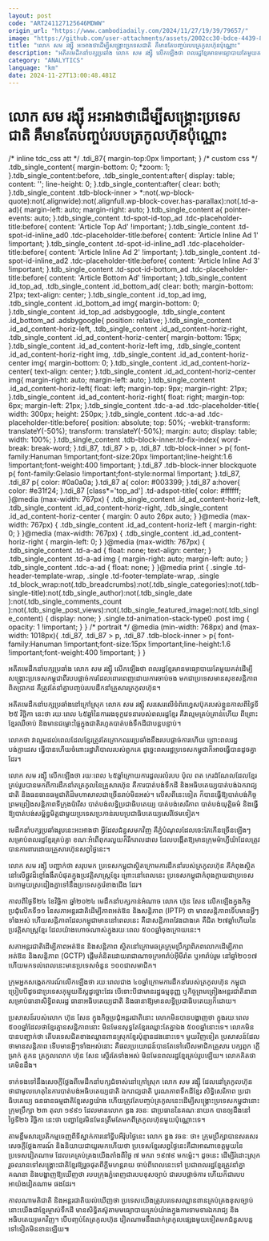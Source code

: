 ```yaml
---
layout: post
code: "ART241127125646MDWW"
origin_url: "https://www.cambodiadaily.com/2024/11/27/19/39/79657/"
image: "https://github.com/user-attachments/assets/2002cc30-bdce-4439-8b39-a1c939e2018a"
title: "លោក សម រង្ស៊ី អះអាង​ថា​ដើម្បី​សង្គ្រោះ​ប្រទេស​ជាតិ គឺ​មាន​តែ​បញ្ចប់​របប​ត្រកូល​ហ៊ុន​ប៉ុណ្ណោះ"
description: "អតីត​មេដឹកនាំ​បក្ស​ប្រឆាំង លោក សម រង្ស៊ី លើកឡើង​ថា ពលរដ្ឋ​ខ្មែរ​មាន​មធ្យោបាយ​តែ​មួយ​គត់​ដើម្បី​សង្គ្រោះ​ប្រទេស​កម្ពុជា​ពី​របប​ផ្ដាច់ការ​ដែល​ពោរពេញ​ដោយ​ការ​ចាប់ចង មក​ជា​ប្រទេស​មាន​សុខ​សន្តិភាព​ពិតប្រាកដ គឺ​ត្រូវតែ​នាំគ្នា​បញ្ចប់​របប​ដឹកនាំ​គ្រួសារ​ត្រកូល​ហ៊ុន។"
category: "ANALYTICS"
language: "km"
date: 2024-11-27T13:00:48.481Z
---
```


# លោក សម រង្ស៊ី អះអាង​ថា​ដើម្បី​សង្គ្រោះ​ប្រទេស​ជាតិ គឺ​មាន​តែ​បញ្ចប់​របប​ត្រកូល​ហ៊ុន​ប៉ុណ្ណោះ

/\* inline tdc\_css att \*/ .tdi\_87{ margin-top:0px !important; } /\* custom css \*/ .tdb\_single\_content{ margin-bottom: 0; \*zoom: 1; }.tdb\_single\_content:before, .tdb\_single\_content:after{ display: table; content: ''; line-height: 0; }.tdb\_single\_content:after{ clear: both; }.tdb\_single\_content .tdb-block-inner > \*:not(.wp-block-quote):not(.alignwide):not(.alignfull.wp-block-cover.has-parallax):not(.td-a-ad){ margin-left: auto; margin-right: auto; }.tdb\_single\_content a{ pointer-events: auto; }.tdb\_single\_content .td-spot-id-top\_ad .tdc-placeholder-title:before{ content: 'Article Top Ad' !important; }.tdb\_single\_content .td-spot-id-inline\_ad0 .tdc-placeholder-title:before{ content: 'Article Inline Ad 1' !important; }.tdb\_single\_content .td-spot-id-inline\_ad1 .tdc-placeholder-title:before{ content: 'Article Inline Ad 2' !important; }.tdb\_single\_content .td-spot-id-inline\_ad2 .tdc-placeholder-title:before{ content: 'Article Inline Ad 3' !important; }.tdb\_single\_content .td-spot-id-bottom\_ad .tdc-placeholder-title:before{ content: 'Article Bottom Ad' !important; }.tdb\_single\_content .id\_top\_ad, .tdb\_single\_content .id\_bottom\_ad{ clear: both; margin-bottom: 21px; text-align: center; }.tdb\_single\_content .id\_top\_ad img, .tdb\_single\_content .id\_bottom\_ad img{ margin-bottom: 0; }.tdb\_single\_content .id\_top\_ad .adsbygoogle, .tdb\_single\_content .id\_bottom\_ad .adsbygoogle{ position: relative; }.tdb\_single\_content .id\_ad\_content-horiz-left, .tdb\_single\_content .id\_ad\_content-horiz-right, .tdb\_single\_content .id\_ad\_content-horiz-center{ margin-bottom: 15px; }.tdb\_single\_content .id\_ad\_content-horiz-left img, .tdb\_single\_content .id\_ad\_content-horiz-right img, .tdb\_single\_content .id\_ad\_content-horiz-center img{ margin-bottom: 0; }.tdb\_single\_content .id\_ad\_content-horiz-center{ text-align: center; }.tdb\_single\_content .id\_ad\_content-horiz-center img{ margin-right: auto; margin-left: auto; }.tdb\_single\_content .id\_ad\_content-horiz-left{ float: left; margin-top: 9px; margin-right: 21px; }.tdb\_single\_content .id\_ad\_content-horiz-right{ float: right; margin-top: 6px; margin-left: 21px; }.tdb\_single\_content .tdc-a-ad .tdc-placeholder-title{ width: 300px; height: 250px; }.tdb\_single\_content .tdc-a-ad .tdc-placeholder-title:before{ position: absolute; top: 50%; -webkit-transform: translateY(-50%); transform: translateY(-50%); margin: auto; display: table; width: 100%; }.tdb\_single\_content .tdb-block-inner.td-fix-index{ word-break: break-word; }.tdi\_87, .tdi\_87 > p, .tdi\_87 .tdb-block-inner > p{ font-family:Hanuman !important;font-size:20px !important;line-height:1.6 !important;font-weight:400 !important; }.tdi\_87 .tdb-block-inner blockquote p{ font-family:Gelasio !important;font-style:normal !important; }.tdi\_87, .tdi\_87 p{ color: #0a0a0a; }.tdi\_87 a{ color: #003399; }.tdi\_87 a:hover{ color: #e31f24; }.tdi\_87 \[class\*='top\_ad'\] .td-adspot-title{ color: #ffffff; }@media (max-width: 767px) { .tdb\_single\_content .id\_ad\_content-horiz-left, .tdb\_single\_content .id\_ad\_content-horiz-right, .tdb\_single\_content .id\_ad\_content-horiz-center { margin: 0 auto 26px auto; } }@media (max-width: 767px) { .tdb\_single\_content .id\_ad\_content-horiz-left { margin-right: 0; } }@media (max-width: 767px) { .tdb\_single\_content .id\_ad\_content-horiz-right { margin-left: 0; } }@media (max-width: 767px) { .tdb\_single\_content .td-a-ad { float: none; text-align: center; } .tdb\_single\_content .td-a-ad img { margin-right: auto; margin-left: auto; } .tdb\_single\_content .tdc-a-ad { float: none; } }@media print { .single .td-header-template-wrap, .single .td-footer-template-wrap, .single .td\_block\_wrap:not(.tdb\_breadcrumbs):not(.tdb\_single\_categories):not(.tdb-single-title):not(.tdb\_single\_author):not(.tdb\_single\_date ):not(.tdb\_single\_comments\_count ):not(.tdb\_single\_post\_views):not(.tdb\_single\_featured\_image):not(.tdb\_single\_content) { display: none; } .single.td-animation-stack-type0 .post img { opacity: 1 !important; } } /\* portrait \*/ @media (min-width: 768px) and (max-width: 1018px){ .tdi\_87, .tdi\_87 > p, .tdi\_87 .tdb-block-inner > p{ font-family:Hanuman !important;font-size:15px !important;line-height:1.6 !important;font-weight:400 !important; } }

អតីត​មេដឹកនាំ​បក្ស​ប្រឆាំង លោក សម រង្ស៊ី លើកឡើង​ថា ពលរដ្ឋ​ខ្មែរ​មាន​មធ្យោបាយ​តែ​មួយ​គត់​ដើម្បី​សង្គ្រោះ​ប្រទេស​កម្ពុជា​ពី​របប​ផ្ដាច់ការ​ដែល​ពោរពេញ​ដោយ​ការ​ចាប់ចង មក​ជា​ប្រទេស​មាន​សុខ​សន្តិភាព​ពិតប្រាកដ គឺ​ត្រូវតែ​នាំគ្នា​បញ្ចប់​របប​ដឹកនាំ​គ្រួសារ​ត្រកូល​ហ៊ុន។

អតីត​មេដឹកនាំ​បក្ស​ប្រឆាំង​នៅ​ក្រៅ​ស្រុក លោក សម រង្ស៊ី សរសេរ​លើ​ទំព័រ​ហ្វេសប៊ុក​របស់​ខ្លួន​កាលពី​ថ្ងៃទី​២៥ វិច្ឆិកា នេះ​ថា រយៈពេល ៤៥​ឆ្នាំ​នៃ​ការ​រង​ទុក្ខវេទនា​របស់​ពលរដ្ឋ​ខ្មែរ គឺ​វា​ល្មម​គ្រប់គ្រាន់​ហើយ ពីព្រោះ​ខ្មែរ​ឈឺចាប់ និង​មាន​ជម្លោះ​ផ្ទៃក្នុង​ជាតិ​រហូត​បាត់បង់​ទឹកដី​ជា​បន្តបន្ទាប់។

លោក​ថា វា​ល្មម​ដល់​ពេល​ដែល​ខ្មែរ​ត្រូវតែ​ក្រោកឈរ​ប្រឆាំង​នឹង​របប​ផ្ដាច់ការ​ហើយ ព្រោះ​ពលរដ្ឋ​បង់ក្លាដេស ធ្វើ​បាន​ហើយ​ចំពោះ​រដ្ឋាភិបាល​របស់​ពួកគេ ដូច្នេះ​ពលរដ្ឋ​ប្រទេស​កម្ពុជា​ក៏​អាច​ធ្វើ​បាន​ដូច​គ្នា​ដែរ។

លោក សម រង្ស៊ី លើកឡើង​ថា រយៈពេល ៤៥​ឆ្នាំ​ក្រោយ​ការ​ដួល​រលំ​របប ប៉ុល ពត កេរដំណែល​ដែល​ខ្មែរ​គ្រប់​រូប​បាន​មកពី​ការ​ដឹកនាំ​ត​ត្រកូល​នៃ​គ្រួសារ​ហ៊ុន គឺ​ការ​បាត់បង់​ទឹកដី និង​អធិបតេយ្យ​បាត់បង់​ឯករាជ្យ​ជាតិ និង​ធនធាន​ធម្មជាតិ​ដ៏​មហាសាល​ជាច្រើន​រាប់​មិន​អស់។ លើស​ពី​នេះ​ទៀត ក៏​បាន​ធ្វើ​ឱ្យ​បាត់បង់​កិច្ចព្រមព្រៀង​សន្តិភាព​ទីក្រុង​ប៉ារីស បាត់បង់​លទ្ធិប្រជាធិបតេយ្យ បាត់បង់​សេរីភាព បាត់បង់​យុត្តិធម៌ និង​ធ្វើ​ឱ្យ​បាត់បង់​សម្ព័ន្ធមិត្ត​ជាមួយ​ប្រទេស​ប្រកាន់​របប​ប្រជាធិបតេយ្យ​សេរី​ថែម​ទៀត។

មេដឹកនាំ​បក្ស​ប្រឆាំង​រូប​នេះ​អះអាង​ថា អ្វី​ដែល​ជំនួស​មក​វិញ គឺ​ភ្នំ​បំណុល​ដែល​ចេះ​តែ​កើន​ច្រើន​ឡើងៗ​សម្រាប់​ពលរដ្ឋ​ខ្មែរ​គ្រប់​គ្នា ខណៈ​អំពើពុករលួយ​ក៏​រីក​រាលដាល ដែល​បង្កើត​ឱ្យ​មាន​ក្រុម​ម៉ាហ្វីយ៉ា​ដែល​ត្រូវ​បាន​ការពារ​ដោយ​គ្រួសារ​ហ៊ុន​សព្វថ្ងៃ​នេះ។

លោក សម រង្ស៊ី បញ្ជាក់​ថា សរុប​មក ប្រទេស​កម្ពុជា​ស្ថិត​ក្រោម​ការ​ដឹកនាំ​របស់​ត្រកូល​ហ៊ុន គឺ​កំពុង​ស្ថិត​នៅ​លើ​ផ្លូវ​ដ៏​ខ្មៅ​ងងឹត​បំផុត​ក្នុង​ប្រវត្តិសាស្ត្រ​ខ្មែរ ព្រោះ​នៅ​ពេលនេះ ប្រទេស​កម្ពុជា​កំពុង​ក្លាយ​ជា​ប្រទេស​ឯកោ​មួយ​ស្រដៀង​គ្នា​ទៅ​នឹង​ប្រទេស​កូរ៉េខាងជើង ដែរ។

កាលពី​ថ្ងៃទី​២៤ ខែ​វិច្ឆិកា ឆ្នាំ​២០២៤ មេដឹកនាំ​បក្ស​កាន់​អំណាច លោក ហ៊ុន សែន លើកឡើង​ក្នុង​កិច្ចប្រជុំ​លើក​ទី​១១ នៃ​សភា​អន្តរជាតិ​ដើម្បី​ភាព​អត់ឱន និង​សន្តិភាព (IPTP) ថា មាន​សន្តិភាព​ទើប​មាន​អ្វីៗ​ទាំងអស់ ហើយ​សន្តិភាព​ដែល​កម្ពុជា​មាន​នៅ​ពេលនេះ គឺជា​សន្តិភាព​វែង​ជាងគេ គឺ​ជិត ២៧​ឆ្នាំ​ហើយ​នៃ​ប្រវត្តិសាស្ត្រ​ខ្មែរ ដែល​យ៉ាងហោចណាស់​ក្នុង​រយៈពេល ៥០០​ឆ្នាំ​ចុងក្រោយ​នេះ។

សភា​អន្តរជាតិ​ដើម្បី​ភាព​អត់ឱន និង​សន្តិភាព ស្ថិត​នៅ​ក្រោម​ឆត្រ​ក្រុមប្រឹក្សា​ពិភពលោក​ដើម្បី​ភាព​អត់ឱន និង​សន្តិភាព (GCTP) ផ្តើម​គំនិត​ដោយ​រាជាណាចក្រ​អារ៉ាប់អ៊ីមីរ៉ាត ឬ​អារ៉ាប់រួម នៅ​ឆ្នាំ​២០១៧ ហើយ​មក​ទល់​ពេលនេះ​មាន​ប្រទេស​ចំនួន ១០០​ជា​សមាជិក។

ក្រុម​អ្នក​សង្កេតការណ៍​លើកឡើង​ថា រយៈពេល​ជាង ៤០​ឆ្នាំ​ក្រោម​ការ​ដឹកនាំ​របស់​ត្រកូល​ហ៊ុន កម្ពុជា​ប្រៀប​បីដូចជា​ប្រទេស​កុម្មុយនីស្ត​ដូច្នោះ​ដែរ បើ​ទោះបីជា​មាន​រដ្ឋធម្មនុញ្ញ ឬ​កិច្ចព្រមព្រៀង​អន្តរជាតិ​នានា​សម្រាប់​ធានា​សិទ្ធិ​ពលរដ្ឋ ធានា​អធិបតេយ្យ​ជាតិ និង​ធានា​ឱ្យ​មាន​លទ្ធិប្រជាធិបតេយ្យ​ក៏ដោយ។

ប្រសាសន៍​របស់​លោក ហ៊ុន សែន ក្នុង​កិច្ចប្រជុំ​អន្តរជាតិ​នោះ លោក​មិន​បាន​បង្ហាញ​ថា ក្នុង​រយៈពេល ៥០០​ឆ្នាំ​ដែល​ថា​ខ្មែរ​គ្មាន​សន្តិភាព​នោះ មិនមែន​សុទ្ធតែ​ខ្មែរ​ឈ្លោះ​តែ​គ្នា​ឯង ៥០០​ឆ្នាំ​នោះ​ទេ។ លោក​មិន​បាន​បញ្ជាក់​ថា តើ​បរទេស​ជិតខាង​ឈ្លានពាន​ស្រុក​ខ្មែរ​ប៉ុន្មាន​ដង​នោះ​ទេ។ មួយ​វិញ​ទៀត ប្រសាសន៍​ដែល​ថា​មាន​សន្តិភាព ទើប​មាន​អ្វីៗ​ទាំងអស់​នោះ គឺ​ផល​ប្រយោជន៍​បាន​តែ​ទៅ​លើ​សមាជិក​គ្រួសារ បក្សពួក ក្លើម្រាក់ គូកន ត្រកូល​លោក ហ៊ុន សែន ស្ទើរតែ​ទាំងអស់ មិនមែន​ពលរដ្ឋ​ខ្មែរ​គ្រប់​រូប​ឡើយ។ លោក​គិត​ថា​គេ​មិន​ដឹង។

ទាក់ទង​ទៅ​នឹង​សេចក្តី​ថ្លែង​ពី​មេដឹកនាំ​បក្ស​ជំទាស់​នៅ​ក្រៅ​ស្រុក លោក សម រង្ស៊ី ដែល​ដៅ​ត្រកូល​ហ៊ុន ថា​ជា​មូលហេតុ​នៃ​ការ​បាត់បង់​អធិបតេយ្យ​ជាតិ ឯករាជ្យ​ជាតិ បូរណភាព​ទឹកដី​ខ្មែរ សិទ្ធិ​សេរីភាព ប្រជាធិបតេយ្យ ធនធាន​ធម្មជាតិ​ខ្មែរ​សព្វ​យ៉ាង ហើយ​ត្រូវតែ​បញ្ចប់​ត្រកូល​នេះ​ដើម្បី​សង្គ្រោះ​ប្រទេស​កម្ពុជា​នោះ ក្រុមប្រឹក្សា ២៣ តុលា ១៩៩១ ដែល​មាន​លោក ឌួង វចនៈ ជា​ប្រធាន​នៃ​គណៈនាយក បាន​ឲ្យ​ដឹង​នៅ​ថ្ងៃទី​២៦ វិច្ឆិកា នេះ​ថា បញ្ហា​ខ្មែរ​មិនមែន​ត្រឹមតែ​មកពី​ត្រកូល​ហ៊ុន​មួយ​ប៉ុណ្ណោះ​ទេ។

តាម​ខ្លឹមសារ​ប្រតិកម្ម​ចេញពី​ទីស្នាក់ការ​នៅ​ទ្វីប​អឺរ៉ុប​ថ្ងៃ​នេះ លោក ឌួង វចនៈ ថា៖ ក្រុមប្រឹក្សា​បាន​សរសេរ​សេចក្តី​ថ្លែងការណ៍ និង​និយាយ​ជា​យូរ​មក​ហើយ​ថា ប្រទេស​ខ្មែរ​សព្វថ្ងៃ​នេះ​គឺជា​អាណាខេត្ត​មួយ​នៃ​ប្រទេស​វៀតណាម ដែល​គេ​គ្រប់គ្រង​យើង​តាំងពី​ថ្ងៃ ៧ មករា ១៩៧៩ មក​ម្ល៉េះ។ ដូច​នេះ ដើម្បី​រំដោះ​ស្រុក រួច​ឈាន​ទៅ​សង្គ្រោះ​ជាតិ​ខ្មែរ​ឱ្យ​រួច​ផុត​ពី​ក្តី​មហន្តរាយ ចាប់ពី​ពេល​នេះ​ទៅ ប្រជាពលរដ្ឋ​ខ្មែរ​ត្រូវ​នាំគ្នា​គណនា និង​បង្ហាញ​ឱ្យ​ឃើញ​ថា របប​ក្រុង​ភ្នំពេញ​ជា​របប​ខុស​ច្បាប់ ជា​របប​ផ្ដាច់ការ ហើយ​ក៏​ជា​របប​អាយ៉ង​វៀតណាម ផង​ដែរ។

កាលណា​មតិ​ជាតិ និង​អន្តរជាតិ​យល់​ឃើញ​ថា ប្រទេស​យើង​ត្រូវ​បរទេស​ឈ្លានពាន​គ្រប់គ្រង​ខុស​ច្បាប់ នោះ​យើង​ជា​ខ្មែរ​ម្ចាស់​ទឹកដី មាន​សិទ្ធិ​តស៊ូ​តាម​មធ្យោបាយ​គ្រប់​យ៉ាង​ក្នុង​ការ​ទាមទារ​ឯករាជ្យ និង​អធិបតេយ្យ​មក​វិញ។ បើ​បញ្ចប់​តែ​ត្រកូល​ហ៊ុន វៀតណាម​នឹង​ដាក់​ត្រកូល​ផ្សេង​មួយ​ទៀត​មក​ជំនួស​បន្ត​ទៅ​ទៀត​មិន​ខាន​ឡើយ៕
